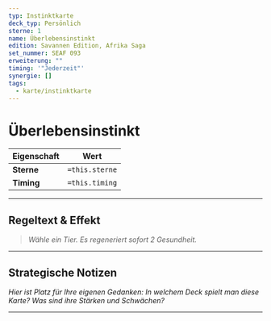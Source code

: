 ```yaml
---
typ: Instinktkarte
deck_typ: Persönlich
sterne: 1
name: Überlebensinstinkt
edition: Savannen Edition, Afrika Saga
set_nummer: SEAF 093
erweiterung: ""
timing: '"Jederzeit"'
synergie: []
tags:
  - karte/instinktkarte
---
```


# Überlebensinstinkt

| Eigenschaft | Wert           |
| ----------- | -------------- |
| **Sterne**  | `=this.sterne` |
| **Timing**  | `=this.timing` |

---
## Regeltext & Effekt

> *Wähle ein Tier. Es regeneriert sofort 2 Gesundheit.*

---
## Strategische Notizen

*Hier ist Platz für Ihre eigenen Gedanken: In welchem Deck spielt man diese Karte? Was sind ihre Stärken und Schwächen?*

---
